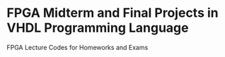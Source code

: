 # FPGA Midterm and Final Projects in VHDL Programming Language

FPGA Lecture Codes for Homeworks and Exams 
